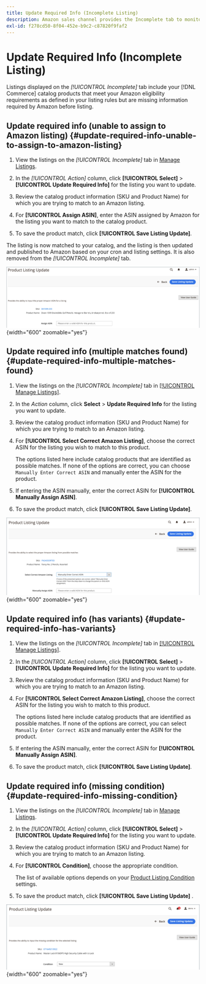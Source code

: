 ```yaml
---
title: Update Required Info (Incomplete Listing)
description: Amazon sales channel provides the Incomplete tab to monitor Commerce catalog products that are missing information required by Amazon.
exl-id: f278cd50-8f04-452e-b9c2-c87820f9faf2
---
```

# Update Required Info (Incomplete Listing)

Listings displayed on the _[!UICONTROL Incomplete]_ tab include your [!DNL Commerce] catalog products that meet your Amazon eligibility requirements as defined in your listing rules but are missing information required by Amazon before listing.

## Update required info (unable to assign to Amazon listing) {#update-required-info-unable-to-assign-to-amazon-listing}

1. View the listings on the _[!UICONTROL Incomplete]_ tab in [Manage Listings](./managing-product-listings.md).

1. In the _[!UICONTROL Action]_ column, click **[!UICONTROL Select]** > **[!UICONTROL Update Required Info]** for the listing you want to update.

1. Review the catalog product information (SKU and Product Name) for which you are trying to match to an Amazon listing.

1. For **[!UICONTROL Assign ASIN]**, enter the ASIN assigned by Amazon for the listing you want to match to the catalog product.

1. To save the product match, click **[!UICONTROL Save Listing Update]**.

The listing is now matched to your catalog, and the listing is then updated and published to Amazon based on your cron and listing settings. It is also removed from the _[!UICONTROL Incomplete]_ tab.

![Manually assign ASIN for no listing match](assets/amazon-listing-update-assign-asin.png){width="600" zoomable="yes"}

## Update required info (multiple matches found) {#update-required-info-multiple-matches-found}

1. View the listings on the _[!UICONTROL Incomplete]_ tab in [[!UICONTROL Manage Listings]](./managing-product-listings.md).

1. In the _Action_ column, click **Select** > **Update Required Info** for the listing you want to update.

1. Review the catalog product information (SKU and Product Name) for which you are trying to match to an Amazon listing.

1. For **[!UICONTROL Select Correct Amazon Listing]**, choose the correct ASIN for the listing you wish to match to this product.

   The options listed here include catalog products that are identified as possible matches. If none of the options are correct, you can choose `Manually Enter Correct ASIN` and manually enter the ASIN for the product.

1. If entering the ASIN manually, enter the correct ASIN for **[!UICONTROL Manually Assign ASIN]**.

1. To save the product match, click **[!UICONTROL Save Listing Update]**.

![Manually select ASIN from multiple possible matches](assets/amazon-listing-update-multiple-matches.png){width="600" zoomable="yes"}

## Update required info (has variants) {#update-required-info-has-variants}

1. View the listings on the _[!UICONTROL Incomplete]_ tab in [[!UICONTROL Manage Listings]](./managing-product-listings.md).

1. In the _[!UICONTROL Action]_ column, click **[!UICONTROL Select]** > **[!UICONTROL Update Required Info]** for the listing you want to update.

1. Review the catalog product information (SKU and Product Name) for which you are trying to match to an Amazon listing.

1. For **[!UICONTROL Select Correct Amazon Listing]**, choose the correct ASIN for the listing you wish to match to this product.

   The options listed here include catalog products that are identified as possible matches. If none of the options are correct, you can select `Manually Enter Correct ASIN` and manually enter the ASIN for the product.

1. If entering the ASIN manually, enter the correct ASIN for **[!UICONTROL Manually Assign ASIN]**.

1. To save the product match, click **[!UICONTROL Save Listing Update]**.

## Update required info (missing condition) {#update-required-info-missing-condition}

1. View the listings on the _[!UICONTROL Incomplete]_ tab in [Manage Listings](./managing-product-listings.md).

1. In the _[!UICONTROL Action]_ column, click **[!UICONTROL Select]** > **[!UICONTROL Update Required Info]** for the listing you want to update.

1. Review the catalog product information (SKU and Product Name) for which you are trying to match to an Amazon listing.

1. For **[!UICONTROL Condition]**, choose the appropriate condition.

   The list of available options depends on your [Product Listing Condition](./product-listing-condition.md) settings.

1. To save the product match, click **[!UICONTROL Save Listing Update]** .

![Manually update missing condition](assets/amazon-update-listing-missing-condition.png){width="600" zoomable="yes"}
